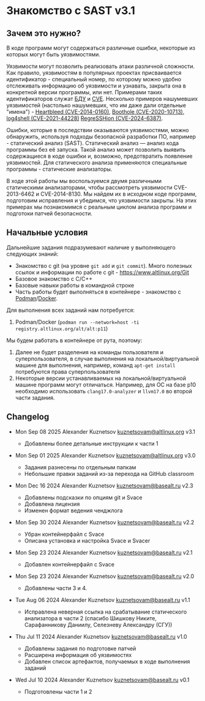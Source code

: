 # Знакомство с SAST v3.1
## Зачем это нужно?
В коде программ могут содержаться различные ошибки, некоторые из которых могут быть уязвимостями.

Уязвимости могут позволить реализовать атаки различной сложности. Как правило, уязвимостям в популярных проектах присваивается идентификатор - специальный номер, по которому можно удобно отслеживать информацию об уязвимости и узнавать, закрыта она в конкретной версии программы, или нет.
Примерами таких идентификаторов служат [БДУ](https://bdu.fstec.ru/) и [CVE](https://www.cve.org/). Несколько примеров нашумевших уязвимостей (настолько нашумевших, что им даже дали отдельные "имена") - [Heartbleed (CVE-2014-0160)](https://www.cve.org/CVERecord?id=CVE-2014-0160), [Boothole (CVE-2020-10713)](https://www.cve.org/CVERecord?id=CVE-2020-10713), [log4shell (CVE-2021-44228)](https://www.cve.org/CVERecord?id=CVE-2021-44228) [RegreSSHion (CVE-2024-6387)](https://www.cve.org/CVERecord?id=CVE-2024-6387).

Ошибки, которые в последствии оказываются уязвимостями, можно обнаружить, используя подходы безопасной разработки ПО, например - статический анализ (SAST).
Статический анализ — анализ кода программы без её запуска. Такой анализ может позволить выявить содержащиеся в коде ошибки и, возможно, предотвратить появление уязвимостей. Для статического анализа применяются специальные программы - статические анализаторы.

В ходе этой работы мы воспользуемся двумя различными статическими анализаторами, чтобы рассмотреть уязвимости CVE-2013-6462 и CVE-2014-8130. Мы найдем их в исходном коде программ, подготовим исправления и убедимся, что уязвимости закрыты. На этих примерах мы познакомимся с реальным циклом анализа программ и подготоки патчей безопасности.

## Начальные условия
Дальнейшие задания подразумевают наличие у выполняющего следующих знаний:
 - Знакомство с git (на уровне `git add` и `git commit`). Много полезных ссылок и информации по работе с git - https://www.altlinux.org/Git
 - Базовое знакомство с C/C++
 - Базовые навыки работы в командной строке
 - Часть работы будет выполняться в контейнере - знакомство с [Podman](https://www.altlinux.org/Podman)/[Docker](https://www.altlinux.org/Docker).

Для выполнения всех заданий нам потребуется:
1. Podman/Docker (`podman run --network=host -ti registry.altlinux.org/alt/alt:p11`)

Мы будем работать в контейнере от рута, поэтому:
1. Далее не будет разделения на команды пользователя и суперпользователя, в случае выполнения на локальной/виртуальной машине для выполнения, например, команд `apt-get install` потребуются права суперпользователя
2. Некоторые версии устанавливаемых на локальной/виртуальной машине программ могут отличаться. Например, для ОС на базе p10 необходимо использовать `clang17.0-analyzer` и `llvm17.0` во второй части задания.

## Changelog
* Mon Sep 08 2025 Alexander Kuznetsov <kuznetsovam@altlinux.org> v3.1
	- Добавлены более детальные инструкции к части 1

* Mon Sep 01 2025 Alexander Kuznetsov <kuznetsovam@altlinux.org> v3.0
	- Задания разнесены по отдельным папкам
	- Небольшие правки заданий из-за перехода на GitHub classroom

* Mon Dec 16 2024 Alexander Kuznetsov <kuznetsovam@basealt.ru> v2.3
	- Добавлены подсказки по опциям git и Svace
	- Добавлена лицензия
	- Изменен формат ведения ченджлога

* Mon Sep 30 2024 Alexander Kuznetsov <kuznetsovam@basealt.ru> v2.2
	- Убран контейнерфайл с Svace
	- Описана установка и настройка Svace и Svacer

* Mon Sep 23 2024 Alexander Kuznetsov <kuznetsovam@basealt.ru> v2.1
	- Добавлен контейнерфайл с Svace

* Mon Sep 23 2024 Alexander Kuznetsov <kuznetsovam@basealt.ru> v2.0
	- Добавлены части 3 и 4.

* Tue Aug 06 2024 Alexander Kuznetsov <kuznetsovam@basealt.ru> v1.1
	- Исправлена неверная ссылка на срабатывание статического анализатора в части 2 (спасибо Шишкову Никите, Сарафанникову Даниилу, Селезневу Александру (СГУ))

* Thu Jul 11 2024 Alexander Kuznetsov <kuznetsovam@basealt.ru> v1.0
	- Добавлены задания по подготовке патчей
	- Расширена информация об уязвимостях
	- Добавлен список артефактов, получаемых в ходе выполнения заданий

* Wed Jul 10 2024 Alexander Kuznetsov <kuznetsovam@basealt.ru> v0.1
	- Подготовлены части 1 и 2
